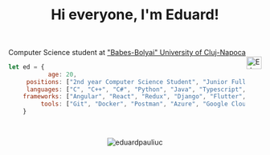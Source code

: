 <h1 align="center">Hi everyone, I'm Eduard!</h1><br>
<p align="left">
Computer Science student at <a href="https://www.ubbcluj.ro/en/facultati/matematica_informatica">"Babes-Bolyai" University of Cluj-Napoca</a>
<a href="https://www.linkedin.com/in/eduard-timotei-pauliuc-428904198/" target="blank"><img align="right" src="https://raw.githubusercontent.com/rahuldkjain/github-profile-readme-generator/master/src/images/icons/Social/linked-in-alt.svg" alt="Eduard Pauliuc" height="25" width="30" /></a> 
</p>
 
```javascript
let ed = {
	       age: 20,
	 positions: ["2nd year Computer Science Student", "Junior Full Stack Developer"],
	 languages: ["C", "C++", "C#", "Python", "Java", "Typescript", "Dart", "CSS", "SQL"],
	frameworks: ["Angular", "React", "Redux", "Django", "Flutter", "Xamarin", ".NET"],
	     tools: ["Git", "Docker", "Postman", "Azure", "Google Cloud Platform"]
	}
```
<br>
<p align="center"> <img src="https://komarev.com/ghpvc/?username=eduardpauliuc&label=Profile%20views&color=0e75b6&style=flat" alt="eduardpauliuc" /> </p>

